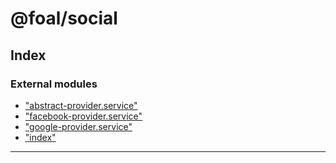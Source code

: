 
#  @foal/social

## Index

### External modules

* ["abstract-provider.service"](modules/_abstract_provider_service_.md)
* ["facebook-provider.service"](modules/_facebook_provider_service_.md)
* ["google-provider.service"](modules/_google_provider_service_.md)
* ["index"](modules/_index_.md)

---

